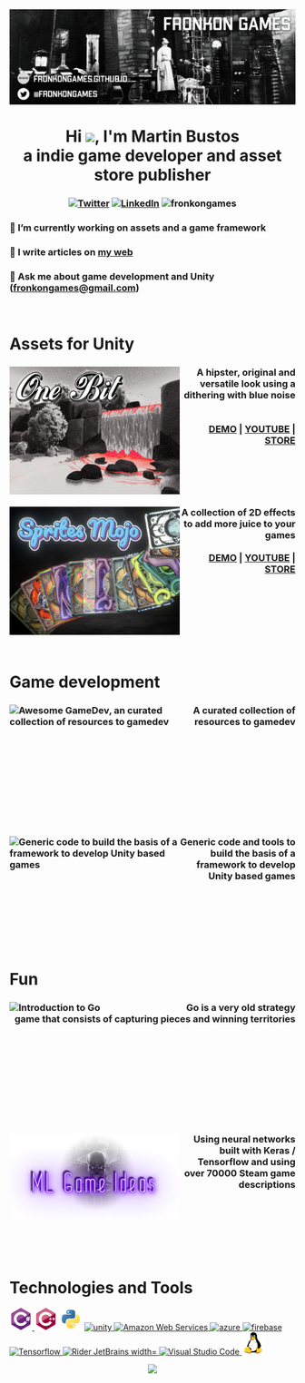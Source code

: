 <img align="center" src="images/github-banner.png">
<h1 align="center">Hi <img src="https://media.giphy.com/media/hvRJCLFzcasrR4ia7z/giphy.gif" width="25px">, I'm Martin Bustos<br>
a indie game developer and asset store publisher
</h1>
<h3 align="center">
  <a href="https://twitter.com/fronkongames" target="_blank"><img alt="Twitter" src="https://img.shields.io/badge/twitter-%231DA1F2.svg?&style=for-the-badge&logo=twitter&logoColor=white" /></a>
   <a href="https://www.linkedin.com/in/martinbr" target="_blank"><img alt="LinkedIn" src="https://img.shields.io/badge/linkedin-%230077B5.svg?&style=for-the-badge&logo=linkedin&logoColor=white" /></a>
  <img src="https://komarev.com/ghpvc/?username=fronkongames&label=Profile%20views&color=0e75b6&style=for-the-badge" alt="fronkongames" />
</h3>

### 🔭 I’m currently working on **assets** and a **game framework**

### 📝 I write articles on [my web](https://fronkongames.github.io/)

### 💬 Ask me about **game development** and **Unity** (**fronkongames@gmail.com**)

<br>

# Assets for Unity

<div>
<a href="https://fronkongames.github.io/store/one-bit.html"><img src="images/one-bit.png" alt="One Bit" width="300" align="left"/></a>
<h3 align="right">
A hipster, original and versatile look using a dithering with blue noise
<br><br><br>
<a href="https://fronkongames.github.io/store/demos/one-bit/">DEMO</a> | <a href="https://www.youtube.com/watch?v=WY10wS39GDw">YOUTUBE</a> | <a href="https://assetstore.unity.com/packages/vfx/shaders/fullscreen-camera-effects/onebit-216000">STORE</a>
</h3>
</div>
  
<br><br><br><br>

<h3>
<a href="https://fronkongames.github.io/store/sprites-mojo.html"><img src="images/sprites-mojo.png" alt="Sprites Mojo" width="300" align="left"/></a>
<p align="right">
A collection of 2D effects to add more juice to your games
<br><br>
<a href="https://fronkongames.github.io/store/demos/sprites-mojo/">DEMO</a> | <a href="https://www.youtube.com/watch?v=4eyGdIvJxko">YOUTUBE</a> | <a href="https://assetstore.unity.com/packages/vfx/shaders/sprites-mojo-214468">STORE</a>
</p>
</h3>

<br><br><br><br>

<br><br>

# Game development


<h3>
<a href="https://fronkongames.github.io/gamedev/awesome-game-development.html"><img src="https://fronkongames.github.io/gamedev/awesome-game-development/banner.jpg" alt="Awesome GameDev, an curated collection of resources to gamedev" width="300" align="left"/></a>
<p align="right">
A curated collection of resources to gamedev
</p>
</h3>

<br><br><br><br><br><br><br><br><br>

<h3>
<a href="https://github.com/FronkonGames/GameWork-Foundation"><img src="https://github.com/FronkonGames/GameWork-Foundation/blob/main/Documentation/banner.png" alt="Generic code to build the basis of a framework to develop Unity based games" width="300" align="left"/></a>
<p align="right">
Generic code and tools to build the basis of a framework to develop Unity based games
</p>
</h3>

<br><br><br>

<br><br>

# Fun

<h3>
<a href="https://fronkongames.github.io/blog/go-weiqi-igo-baduk.html"><img src="https://fronkongames.github.io/blog/go-weiqi-igo-baduk/banner.jpg" alt="Introduction to Go" width="300" align="left"/></a>
<p align="right">
Go is a very old strategy game that consists of capturing pieces and winning territories
</p>
</h3>

<br><br><br><br><br><br><br><br><br>

<h3>
<a href="https://github.com/FronkonGames/Machine-Learning-Game-Ideas"><img src="https://github.com/FronkonGames/Machine-Learning-Game-Ideas/raw/main/images/banner.png" alt="Game ideas generation using neural networks" width="300" align="left"/></a>
<p align="right">
Using neural networks built with Keras / Tensorflow and using over 70000 Steam game descriptions
</p>
</h3>

<br><br><br>

<br><br>

# Technologies and Tools

<p align="left">
  <a href="https://www.w3schools.com/cs/" target="_blank" rel="noreferrer"> <img src="https://raw.githubusercontent.com/devicons/devicon/master/icons/csharp/csharp-original.svg" alt="csharp" width="40" height="40"/> </a>
  <a href="https://www.w3schools.com/cpp/" target="_blank" rel="noreferrer"> <img src="https://raw.githubusercontent.com/devicons/devicon/master/icons/cplusplus/cplusplus-original.svg" alt="cplusplus" width="40" height="40"/></a>
  <a href="https://www.w3schools.com/python/" target="_blank" rel="noreferrer"> <img src="https://raw.githubusercontent.com/devicons/devicon/master/icons/python/python-original.svg" alt="Python" width="40" height="40"/></a>
  <a href="https://unity.com/" target="_blank" rel="noreferrer"> <img src="https://www.vectorlogo.zone/logos/unity3d/unity3d-icon.svg" alt="unity" width="40" height="40"/>
  <a href="https://aws.amazon.com/" target="_blank" rel="noreferrer"> <img src="https://www.vectorlogo.zone/logos/amazon_aws/amazon_aws-icon.svg" alt="Amazon Web Services" width="40" height="40"/> </a>
  <a href="https://azure.microsoft.com/" target="_blank" rel="noreferrer"> <img src="https://www.vectorlogo.zone/logos/microsoft_azure/microsoft_azure-icon.svg" alt="azure" width="40" height="40"/> </a>
  <a href="https://firebase.google.com/" target="_blank" rel="noreferrer"> <img src="https://www.vectorlogo.zone/logos/firebase/firebase-icon.svg" alt="firebase" width="40" height="40"/> </a>
  <a href="https://www.tensorflow.org/" target="_blank" rel="noreferrer"> <img src="https://www.vectorlogo.zone/logos/tensorflow/tensorflow-icon.svg" alt="Tensorflow" width="40" height="40"/> </a>
  <a href="https://www.jetbrains.com/rider/" target="_blank" rel="noreferrer"> <img src="https://www.vectorlogo.zone/logos/jetbrains/jetbrains-icon.svg" alt="Rider JetBrains width="40" height="40"/>
  <a href="https://code.visualstudio.com/" target="_blank" rel="noreferrer"> <img src="https://www.vectorlogo.zone/logos/visualstudio_code/visualstudio_code-icon.svg" alt="Visual Studio Code" width="40" height="40"/>
  <a href="https://www.linux.org/" target="_blank" rel="noreferrer"> <img src="https://raw.githubusercontent.com/devicons/devicon/master/icons/linux/linux-original.svg" alt="linux" width="40" height="40"/> </a>
</p>

<p align="center">
  <img src="https://raw.githubusercontent.com/bornmay/bornmay/Update/svg/Bottom.svg" />
</p>
